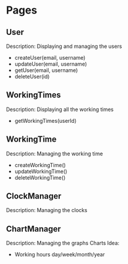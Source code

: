 # Pages
## User
Description: Displaying and managing the users
 - createUser(email, username)
 - updateUser(email, username)
 - getUser(email, username)
 - deleteUser(id)
## WorkingTimes
Description: Displaying all the working times
 - getWorkingTimes(userId)
## WorkingTime
Description: Managing the working time
 - createWorkingTime()
 - updateWorkingTime()
 - deleteWorkingTime()
## ClockManager
Description: Managing the clocks
## ChartManager
Description: Managing the graphs
Charts Idea:
 - Working hours day/week/month/year